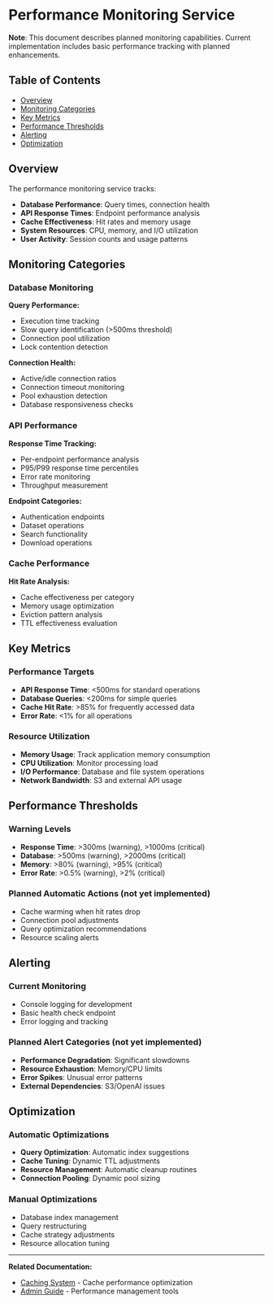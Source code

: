 # Performance Monitoring Service

**Note**: This document describes planned monitoring capabilities. Current implementation includes basic performance tracking with planned enhancements.

## Table of Contents

- [Overview](#overview)
- [Monitoring Categories](#monitoring-categories)
- [Key Metrics](#key-metrics)
- [Performance Thresholds](#performance-thresholds)
- [Alerting](#alerting)
- [Optimization](#optimization)

## Overview

The performance monitoring service tracks:
- **Database Performance**: Query times, connection health
- **API Response Times**: Endpoint performance analysis
- **Cache Effectiveness**: Hit rates and memory usage
- **System Resources**: CPU, memory, and I/O utilization
- **User Activity**: Session counts and usage patterns

## Monitoring Categories

### Database Monitoring
**Query Performance:**
- Execution time tracking
- Slow query identification (>500ms threshold)
- Connection pool utilization
- Lock contention detection

**Connection Health:**
- Active/idle connection ratios
- Connection timeout monitoring
- Pool exhaustion detection
- Database responsiveness checks

### API Performance
**Response Time Tracking:**
- Per-endpoint performance analysis
- P95/P99 response time percentiles
- Error rate monitoring
- Throughput measurement

**Endpoint Categories:**
- Authentication endpoints
- Dataset operations
- Search functionality
- Download operations

### Cache Performance
**Hit Rate Analysis:**
- Cache effectiveness per category
- Memory usage optimization
- Eviction pattern analysis
- TTL effectiveness evaluation

## Key Metrics

### Performance Targets
- **API Response Time**: <500ms for standard operations
- **Database Queries**: <200ms for simple queries
- **Cache Hit Rate**: >85% for frequently accessed data
- **Error Rate**: <1% for all operations

### Resource Utilization
- **Memory Usage**: Track application memory consumption
- **CPU Utilization**: Monitor processing load
- **I/O Performance**: Database and file system operations
- **Network Bandwidth**: S3 and external API usage

## Performance Thresholds

### Warning Levels
- **Response Time**: >300ms (warning), >1000ms (critical)
- **Database**: >500ms (warning), >2000ms (critical)
- **Memory**: >80% (warning), >95% (critical)
- **Error Rate**: >0.5% (warning), >2% (critical)

### Planned Automatic Actions (not yet implemented)
- Cache warming when hit rates drop
- Connection pool adjustments
- Query optimization recommendations
- Resource scaling alerts

## Alerting

### Current Monitoring
- Console logging for development
- Basic health check endpoint
- Error logging and tracking

### Planned Alert Categories (not yet implemented)
- **Performance Degradation**: Significant slowdowns
- **Resource Exhaustion**: Memory/CPU limits
- **Error Spikes**: Unusual error patterns
- **External Dependencies**: S3/OpenAI issues

## Optimization

### Automatic Optimizations
- **Query Optimization**: Automatic index suggestions
- **Cache Tuning**: Dynamic TTL adjustments
- **Resource Management**: Automatic cleanup routines
- **Connection Pooling**: Dynamic pool sizing

### Manual Optimizations
- Database index management
- Query restructuring
- Cache strategy adjustments
- Resource allocation tuning

---

**Related Documentation:**
- [Caching System](caching.md) - Cache performance optimization
- [Admin Guide](../guides/AdminGuide.md) - Performance management tools